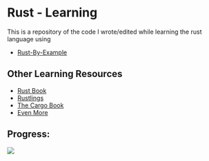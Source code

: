 # Rust - Learning



This is a repository of the code I wrote/edited while learning the rust language
using

- [Rust-By-Example](https://doc.rust-lang.org/stable/rust-by-example/)

## Other Learning Resources
- [Rust Book](https://doc.rust-lang.org/book/)
- [Rustlings](https://github.com/rust-lang/rustlings/)
- [The Cargo Book](https://doc.rust-lang.org/cargo/)
- [Even More](https://www.rust-lang.org/learn)

## Progress: 

![](https://us-central1-progress-markdown.cloudfunctions.net/progress/46)

